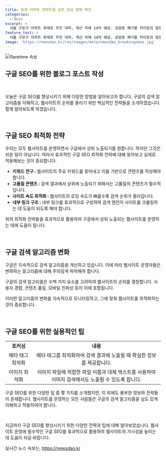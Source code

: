 ```yaml
---
title: 화재 아파트 연락두절 요트 정상 항해 확인
categories:
  - News
excerpt: >
  서울 구로구 아파트 화재로 주민 대피, 재산 피해 14억 예상. 상암동 폐기물 처리장과 밀양 병원 창고도 화재 발생. 한편, 실종 요트는 무사 정상 항행. 환자와 의료진 150명 대피. 재산과 생명피해 없어. PyTuple과 유튜브로 KBS뉴스 구독!
feature_text: >
  서울 구로구 아파트 화재로 주민 대피, 재산 피해 14억 예상. 상암동 폐기물 처리장과 밀양 병원 창고도 화재 발생. 한편, 실종 요트는 무사 정상 항행. 환자와 의료진 150명 대피. 재산과 생명피해 없어. PyTuple과 유튜브로 KBS뉴스 구독!
image: 'https://newsdao.kr/res/images/meta/newsdao_breakingnews.jpg'
---
```


<p><img src="https://newsdao.kr/res/images/meta/newsdao_breakingnews.jpg" alt="flaretime 속보" /></p>

<h2>구글 SEO를 위한 블로그 포스트 작성</h2>

<p data-ke-size="size16">&nbsp;</p>

<p>오늘은 구글 SEO를 향상시키기 위해 다양한 방법을 알아보고자 합니다. 구글의 검색 알고리즘을 이해하고, 웹사이트의 순위를 올리기 위한 핵심적인 전략들을 소개하겠습니다. 함께 알아보도록 하겠습니다.</p>

<p data-ke-size="size16">&nbsp;</p>

<h2 data-ke-size="size26">구글 SEO 최적화 전략</h2>

<p>우리는 모두 웹사이트를 운영하면서 구글에서 상위 노출되기를 원합니다. 하지만 그것은 쉬운 일이 아닙니다. 따라서 효과적인 구글 SEO 최적화 전략에 대해 알아보고 실제로 적용해보는 것이 중요합니다.</p>

<ul>
    <li><b>키워드 연구 : </b> 웹사이트의 주요 키워드를 찾아내고 이를 기반으로 콘텐츠를 작성해야 합니다.</li>
    <li><b>고품질 콘텐츠 : </b> 검색 결과에서 상위에 노출되기 위해서는 고품질의 콘텐츠가 필수적입니다.</li>
    <li><b>사이트 속도 최적화 : </b> 웹사이트의 로딩 속도가 빠를수록 검색 순위가 올라갑니다.</li>
    <li><b>내부 링크 구조 : </b> 내부 링크를 효과적으로 구성하여 검색 엔진이 사이트를 크롤링하는 데 도움이 되도록 해야 합니다.</li>
</ul>

<p>위의 최적화 전략들을 효과적으로 활용하여 구글에서 상위 노출되는 웹사이트를 운영하는 데에 도움이 됩니다.</p>

<p data-ke-size="size16">&nbsp;</p>

<h2 data-ke-size="size26">구글 검색 알고리즘 변화</h2>

<p>구글은 지속적으로 검색 알고리즘을 개선하고 있습니다. 이에 따라 웹사이트 운영자들은 변화하는 알고리즘에 대해 주의깊게 파악해야 합니다.</p>

<p>구글의 검색 알고리즘은 수백 가지 요소를 고려하여 웹사이트의 순위를 결정합니다. 사용자 경험, 콘텐츠 품질, 모바일 친화성 등이 이에 포함됩니다.</p>

<p>이러한 알고리즘의 변화를 지속적으로 모니터링하고, 그에 맞춰 웹사이트를 최적화하는 것이 중요합니다.</p>

<p data-ke-size="size16">&nbsp;</p>

<h2 data-ke-size="size26">구글 SEO를 위한 실용적인 팁</h2>

<table>
    <tr>
        <td style="text-align: center; height: 17px;"><b>포커싱</b></td>
        <td style="text-align: center; height: 17px;"><b>내용</b></td>
    </tr>
    <tr>
        <td style="text-align: center; height: 17px;">메타 태그 최적화</td>
        <td style="text-align: center; height: 17px;">메타 태그를 최적화하여 검색 결과에 노출될 때 확실한 정보를 제공합니다.</td>
    </tr>
    <tr>
        <td style="text-align: center; height: 17px;">이미지 최적화</td>
        <td style="text-align: center; height: 17px;">이미지 파일에 적합한 파일 이름과 대체 텍스트를 사용하여 이미지 검색에서도 노출될 수 있도록 합니다.</td>
    </tr>
</table>

<p>구글 SEO를 위한 다양한 팁 중 몇 가지를 소개했지만, 이 외에도 풍부한 정보와 전략들이 존재합니다. 웹사이트를 운영하는 모든 사람들은 구글의 검색 알고리즘을 심도 있게 이해하고 적용하여야 합니다.</p>

<p data-ke-size="size16">&nbsp;</p>

<p>지금까지 구글 SEO를 향상시키기 위한 다양한 전략과 팁에 대해 알아보았습니다. 웹사이트 운영에 필수적인 구글 SEO를 효과적으로 활용하여 웹사이트의 가시성을 높이는 데 도움이 되길 바랍니다.</p>
실시간 뉴스 속보는, <a href="https://newsdao.kr" rel="dofollow">https://newsdao.kr</a>



